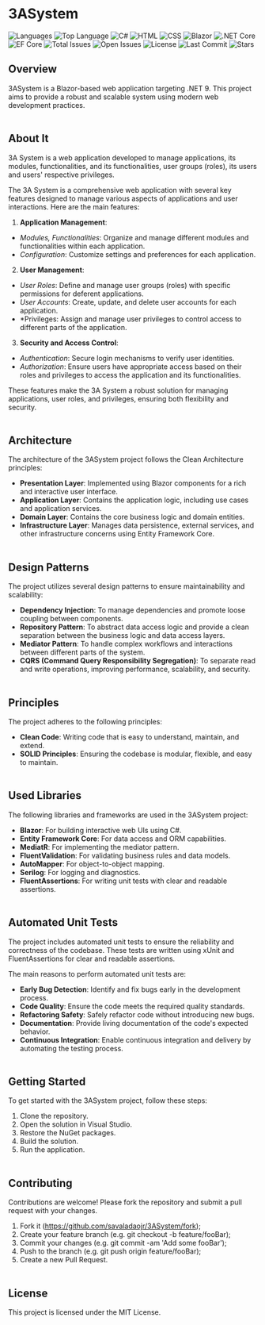 # 3ASystem

![Languages](https://img.shields.io/github/languages/count/savaladaojr/3ASystem)
![Top Language](https://img.shields.io/github/languages/top/savaladaojr/3ASystem)
![C#](https://img.shields.io/badge/language-C%23-blue)
![HTML](https://img.shields.io/badge/language-HTML-blue)
![CSS](https://img.shields.io/badge/language-CSS-blue)
![Blazor](https://img.shields.io/badge/framework-Blazor-blue)
![.NET Core](https://img.shields.io/badge/framework-.NET%20Core-blue)
![EF Core](https://img.shields.io/badge/framework-EF%20Core-blue)
![Total Issues](https://img.shields.io/github/issues/savaladaojr/3ASystem)
![Open Issues](https://img.shields.io/github/issues-raw/savaladaojr/3ASystem)
![License](https://img.shields.io/github/license/savaladaojr/3ASystem)
![Last Commit](https://img.shields.io/github/last-commit/savaladaojr/3ASystem)
![Stars](https://img.shields.io/github/stars/savaladaojr/3ASystem)

## Overview
3ASystem is a Blazor-based web application targeting .NET 9. 
This project aims to provide a robust and scalable system using modern web development practices.
<br><br>

## About It
3A System is a web application developed to manage applications, its modules, functionalities,  and its functionalities, user groups (roles), its users and users' respective privileges.

The 3A System is a comprehensive web application with several key features designed to manage various aspects of applications and user interactions. Here are the main features:

1. **Application Management**:
- *Modules, Functionalities*: Organize and manage different modules and functionalities within each application.
- *Configuration*: Customize settings and preferences for each application.

2. **User Management**:
- *User Roles*: Define and manage user groups (roles) with specific permissions for deferent applications.
- *User Accounts*: Create, update, and delete user accounts for each application.
- *Privileges: Assign and manage user privileges to control access to different parts of the application.

3. **Security and Access Control**:
- *Authentication*: Secure login mechanisms to verify user identities.
- *Authorization*: Ensure users have appropriate access based on their roles and privileges to access the application and its functionalities.

These features make the 3A System a robust solution for managing applications, user roles, and privileges, ensuring both flexibility and security.
<br><br>

## Architecture
The architecture of the 3ASystem project follows the Clean Architecture principles:
- **Presentation Layer**: Implemented using Blazor components for a rich and interactive user interface.
- **Application Layer**: Contains the application logic, including use cases and application services.
- **Domain Layer**: Contains the core business logic and domain entities.
- **Infrastructure Layer**: Manages data persistence, external services, and other infrastructure concerns using Entity Framework Core.
<br><br>

## Design Patterns
The project utilizes several design patterns to ensure maintainability and scalability:
- **Dependency Injection**: To manage dependencies and promote loose coupling between components.
- **Repository Pattern**: To abstract data access logic and provide a clean separation between the business logic and data access layers.
- **Mediator Pattern**: To handle complex workflows and interactions between different parts of the system.
- **CQRS (Command Query Responsibility Segregation)**: To separate read and write operations, improving performance, scalability, and security.
<br><br>

## Principles
The project adheres to the following principles:
- **Clean Code**: Writing code that is easy to understand, maintain, and extend.
- **SOLID Principles**: Ensuring the codebase is modular, flexible, and easy to maintain.
<br><br>

## Used Libraries
The following libraries and frameworks are used in the 3ASystem project:
- **Blazor**: For building interactive web UIs using C#.
- **Entity Framework Core**: For data access and ORM capabilities.
- **MediatR**: For implementing the mediator pattern.
- **FluentValidation**: For validating business rules and data models.
- **AutoMapper**: For object-to-object mapping.
- **Serilog**: For logging and diagnostics.
- **FluentAssertions**: For writing unit tests with clear and readable assertions.
<br><br>

## Automated Unit Tests
The project includes automated unit tests to ensure the reliability and correctness of the codebase.
These tests are written using xUnit and FluentAssertions for clear and readable assertions. 

The main reasons to perform automated unit tests are:
- **Early Bug Detection**: Identify and fix bugs early in the development process.
- **Code Quality**: Ensure the code meets the required quality standards.
- **Refactoring Safety**: Safely refactor code without introducing new bugs.
- **Documentation**: Provide living documentation of the code's expected behavior.
- **Continuous Integration**: Enable continuous integration and delivery by automating the testing process.
<br><br>

## Getting Started
To get started with the 3ASystem project, follow these steps:
1. Clone the repository.
2. Open the solution in Visual Studio.
3. Restore the NuGet packages.
4. Build the solution.
5. Run the application.
<br><br>

## Contributing
Contributions are welcome! Please fork the repository and submit a pull request with your changes.

1. Fork it (https://github.com/savaladaojr/3ASystem/fork);
2. Create your feature branch (e.g. git checkout -b feature/fooBar);
3. Commit your changes (e.g. git commit -am 'Add some fooBar');
4. Push to the branch (e.g. git push origin feature/fooBar);
5. Create a new Pull Request.
<br><br>

## License
This project is licensed under the MIT License.
